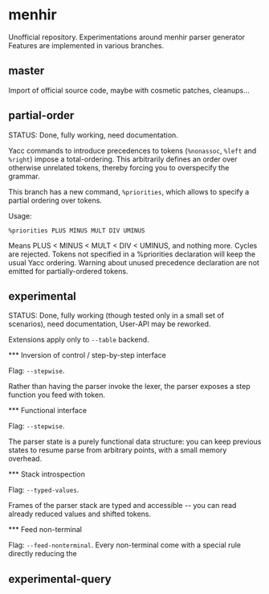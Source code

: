 menhir
======

Unofficial repository. Experimentations around menhir parser generator
Features are implemented in various branches.


master
------

Import of official source code, maybe with cosmetic patches, cleanups…


partial-order
-------------

STATUS: Done, fully working, need documentation.

Yacc commands to introduce precedences to tokens (```%nonassoc```, ```%left``` and ```%right```) impose a total-ordering.
This arbitrarily defines an order over otherwise unrelated tokens, thereby forcing you to overspecify the grammar.

This branch has a new command, ```%priorities```, which allows to specify a partial ordering over tokens.

Usage:

    %priorities PLUS MINUS MULT DIV UMINUS

Means PLUS < MINUS < MULT < DIV < UMINUS, and nothing more.
Cycles are rejected. Tokens not specified in a %priorities declaration will keep the usual Yacc ordering.
Warning about unused precedence declaration are not emitted for partially-ordered tokens.


experimental
------------

STATUS: Done, fully working (though tested only in a small set of scenarios), need documentation, User-API may be reworked.

Extensions apply only to ```--table``` backend.

*** Inversion of control / step-by-step interface

Flag: ```--stepwise```.

Rather than having the parser invoke the lexer, the parser exposes a step function you feed with token. 

*** Functional interface

Flag: ```--stepwise```.

The parser state is a purely functional data structure: you can keep previous states to resume parse from arbitrary points, with a small memory overhead.

*** Stack introspection

Flag: ```--typed-values```.

Frames of the parser stack are typed and accessible -- you can read already reduced values and shifted tokens.

*** Feed non-terminal

Flag: ```--feed-nonterminal```.
Every non-terminal come with a special rule directly reducing the 

experimental-query
------------------
